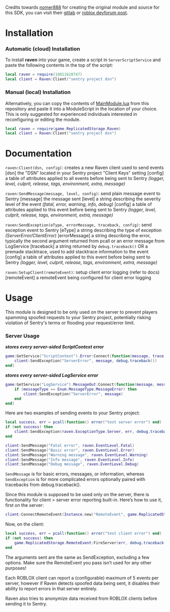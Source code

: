 Credits towards [nomer888](https://devforum.roblox.com/u/nomer888) for creating the original module and source for this SDK, you can visit their [gitlab](https://gitlab.com/nomer/rbxlua-raven) or [roblox devforum post](https://devforum.roblox.com/t/error-tracking-with-sentry-on-roblox/49751).

# Installation

### Automatic (cloud) Installation

To install **raven** into your game, create a script in `ServerScriptService` and paste the following contents in the top of the script:

```lua
local raven = require(10811628747)
local client = Raven:Client("sentry project dsn")
```

### Manual (local) Installation

Alternatively, you can copy the contents of [MainModule.lua](https://github.com/jtmaveryk/raven/blob/1.2/MainModule.lua) from this repository and paste it into a ModuleScript in the location of your choice. This is only suggested for experienced individuals interested in reconfiguring or editing the module.

```lua
local raven = require(game.ReplicatedStorage.Raven)
local client = Raven:Client("sentry project dsn")
```

# Documentation

`raven:Client(dsn, config)`: creates a new Raven client used to send events
[dsn] the "DSN" located in your Sentry project "Client Keys" setting
[config] a table of attributes applied to all events before being sent to Sentry *(logger, level, culprit, release, tags, environment, extra, message)*

`raven:SendMessage(message, level, config)`: send plain message event to Sentry
[message] the message sent
[level] a string describing the severity level of the event *(fatal, error, warning, info, debug)*
[config] a table of attributes applied to this event before being sent to Sentry *(logger, level, culprit, release, tags, environment, extra, message)*

`raven:SendException(eType, errorMessage, traceback, config)`: send exception event to Sentry
[eType] a string describing the type of exception *(ServerError/ClientError)*
[errorMessage] a string describing the error, typically the second argument returned from pcall or an error message from LogService
[traceback] a string returned by `debug.traceback()` OR a premade stacktrace, used to add stacktrace information to the event
[config] a table of attributes applied to this event before being sent to Sentry *(logger, level, culprit, release, tags, environment, extra, message)*

`raven:SetupClient(remoteEvent)`: setup client error logging (refer to docs)
[remoteEvent] a remoteEvent being configured for client error logging


# Usage

This module is designed to be only used on the server to prevent players spamming spoofed requests to your Sentry project, potentially risking violation of Sentry's terms or flooding your request/error limit.

### Server Usage

***stores every server-sided ScriptContext error***
```lua
game:GetService("ScriptContext").Error:Connect(function(message, trace, script)
	client:SendException("ServerError", message, debug.traceback())
end)
```

***stores every server-sided LogService error***
```lua
game:GetService("LogService").MessageOut:Connect(function(message, messageType)
	if (messageType == Enum.MessageType.MessageError) then
		client:SendException("ServerError", message)
	end
end)
```



Here are two examples of sending events to your Sentry project:

```lua
local success, err = pcall(function() error("test server error") end)
if (not success) then
    client:SendException(raven.ExceptionType.Server, err, debug.traceback())
end
```

```lua
client:SendMessage("Fatal error", raven.EventLevel.Fatal)
client:SendMessage("Basic error", raven.EventLevel.Error)
client:SendMessage("Warning message", raven.EventLevel.Warning)
client:SendMessage("Info message", raven.EventLevel.Info)
client:SendMessage("Debug message", raven.EventLevel.Debug)
```

`SendMessage` is for basic errors, messages, or information, whereas `SendException` is for more complicated errors optionally paired with tracebacks from debug.traceback().

Since this module is supposed to be used only on the server, there is functionality for client > server error reporting built-in. Here’s how to use it, first on the server:

```lua
client:ConnectRemoteEvent(Instance.new("RemoteEvent", game.ReplicatedStorage))
```

Now, on the client:

```lua
local success, err = pcall(function() error("test client error") end)
if (not success) then
    game.ReplicatedStorage.RemoteEvent:FireServer(err, debug.traceback())
end
```

The arguments sent are the same as SendException, excluding a few options.
Make sure the RemoteEvent you pass isn’t used for any other purposes!

Each ROBLOX client can report a (configurable) maximum of 5 events per server, however if Raven detects spoofed data being sent, it disables their ability to report errors in that server entirely.

Raven also tries to anonymize data received from ROBLOX clients before sending it to Sentry.

